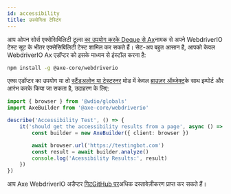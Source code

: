 ```yaml
---
id: accessibility
title: उपयोगिता टेस्टिंग
---
```


आप ओपन सोर्स एक्सेसिबिलिटी टूल्स [का उपयोग करके Deque से Ax](https://www.deque.com/axe/)नामक से अपने WebdriverIO टेस्ट सूट के भीतर एक्सेसिबिलिटी टेस्ट शामिल कर सकते हैं। सेट-अप बहुत आसान है, आपको केवल WebdriverIO Ax एडॉप्टर को इसके माध्यम से इंस्टॉल करना है:

```bash npm2yarn
npm install -g @axe-core/webdriverio
```

एक्स एडॉप्टर का उपयोग या तो [स्टैंडअलोन या टेस्टरनर](/docs/setuptypes) मोड में केवल [ब्राउज़र ऑब्जेक्ट](/docs/api/browser)के साथ इम्पोर्ट और आरंभ करके किया जा सकता है, उदाहरण के लिए:

```ts
import { browser } from '@wdio/globals'
import AxeBuilder from '@axe-core/webdriverio'

describe('Accessibility Test', () => {
    it('should get the accessibility results from a page', async () => {
        const builder = new AxeBuilder({ client: browser })

        await browser.url('https://testingbot.com')
        const result = await builder.analyze()
        console.log('Acessibility Results:', result)
    })
})
```

आप Axe WebdriverIO अडैप्टर [गिटGitHub पर](https://github.com/dequelabs/axe-core-npm/tree/develop/packages/webdriverio#usage)अधिक दस्तावेज़ीकरण प्राप्त कर सकते हैं।
